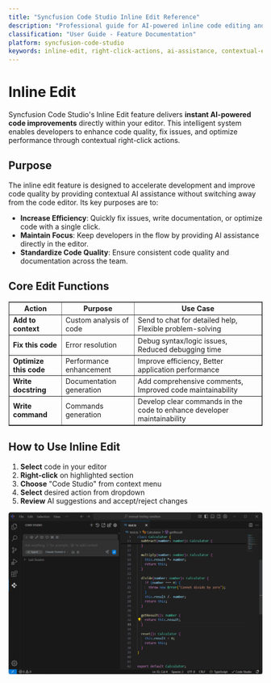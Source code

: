 ```yaml
---
title: "Syncfusion Code Studio Inline Edit Reference"
description: "Professional guide for AI-powered inline code editing and contextual modifications"
classification: "User Guide - Feature Documentation"
platform: syncfusion-code-studio
keywords: inline-edit, right-click-actions, ai-assistance, contextual-editing, code-optimization
---
```


#  Inline Edit
Syncfusion Code Studio's Inline Edit feature delivers **instant AI-powered code improvements** directly within your editor. This intelligent system enables developers to enhance code quality, fix issues, and optimize performance through contextual right-click actions.

## Purpose

The inline edit feature is designed to accelerate development and improve code quality by providing contextual AI assistance without switching away from the code editor. Its key purposes are to:

- **Increase Efficiency**: Quickly fix issues, write documentation, or optimize code with a single click.
- **Maintain Focus**: Keep developers in the flow by providing AI assistance directly in the editor.
- **Standardize Code Quality**: Ensure consistent code quality and documentation across the team.

## Core Edit Functions

<table border="1" cellpadding="8" cellspacing="0">
  <thead>
    <tr>
      <th>Action</th>
      <th>Purpose</th>
      <th>Use Case</th>
    </tr>
  </thead>
  <tbody>
    <tr>
      <td><strong>Add to context</strong></td>
      <td>Custom analysis of code</td>
      <td>Send to chat for detailed help, Flexible problem-solving</td>
    </tr>
    <tr>
      <td><strong>Fix this code</strong></td>
      <td>Error resolution</td>
      <td>Debug syntax/logic issues, Reduced debugging time</td>
    </tr>
    <tr>
      <td><strong>Optimize this code</strong></td>
      <td>Performance enhancement</td>
      <td>Improve efficiency, Better application performance</td>
    </tr>
    <tr>
      <td><strong>Write docstring</strong></td>
      <td>Documentation generation</td>
      <td>Add comprehensive comments, Improved code maintainability</td>
    </tr>
    <tr>
      <td><strong>Write command</strong></td>
      <td>Commands generation</td>
      <td>Develop clear commands in the code to enhance developer maintainability</td>
    </tr>
  </tbody>
</table>
  
## How to Use Inline Edit

1. **Select** code in your editor
2. **Right-click** on highlighted section  
3. **Choose** "Code Studio" from context menu
4. **Select** desired action from dropdown
5. **Review** AI suggestions and accept/reject changes


<img src="./feature-images/Gif/inline-edits.gif" alt="Inline-Edits" >



